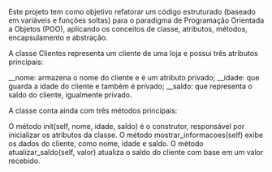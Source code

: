 Este projeto tem como objetivo refatorar um código estruturado (baseado em variáveis e funções soltas) para o paradigma de Programação Orientada a Objetos (POO), aplicando os conceitos de classe, atributos, métodos, encapsulamento e abstração.

A classe Clientes representa um cliente de uma loja e possui três atributos principais:

__nome: armazena o nome do cliente e é um atributo privado;
__idade: que guarda a idade do cliente e também é privado;
__saldo: que representa o saldo do cliente, igualmente privado.

A classe conta ainda com três métodos principais:

O método init(self, nome, idade, saldo) é o construtor, responsável por inicializar os atributos da classe.
O método mostrar_informacoes(self) exibe os dados do cliente, como nome, idade e saldo.
O método atualizar_saldo(self, valor) atualiza o saldo do cliente com base em um valor recebido.